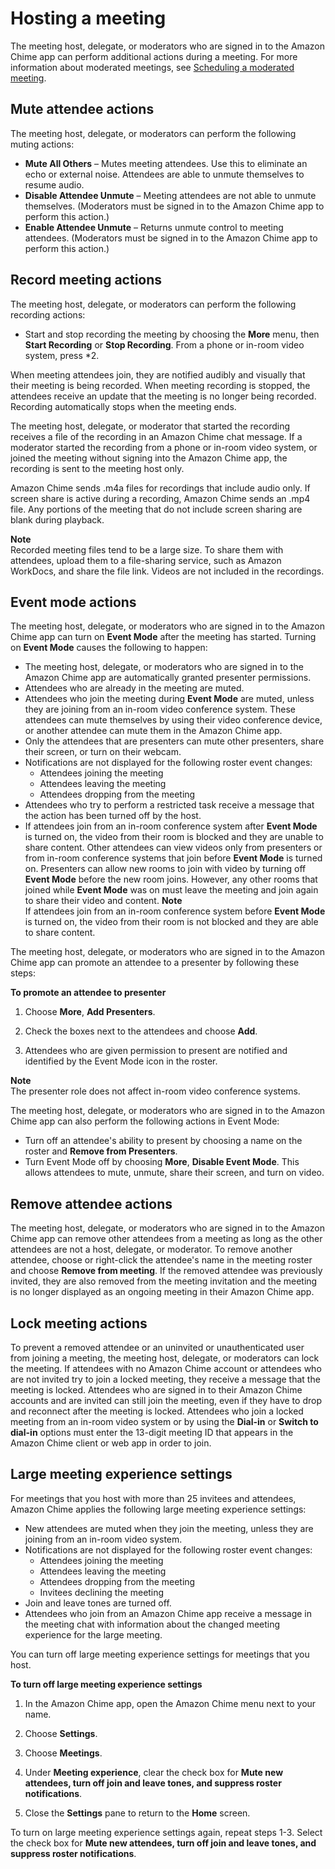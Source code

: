 # Hosting a meeting<a name="chime-organizer-call-controls"></a>

The meeting host, delegate, or moderators who are signed in to the Amazon Chime app can perform additional actions during a meeting\. For more information about moderated meetings, see [Scheduling a moderated meeting](moderate-meeting.md)\.

## Mute attendee actions<a name="mute-actions"></a>

The meeting host, delegate, or moderators can perform the following muting actions:
+ **Mute All Others** – Mutes meeting attendees\. Use this to eliminate an echo or external noise\. Attendees are able to unmute themselves to resume audio\.
+ **Disable Attendee Unmute** – Meeting attendees are not able to unmute themselves\. \(Moderators must be signed in to the Amazon Chime app to perform this action\.\)
+ **Enable Attendee Unmute** – Returns unmute control to meeting attendees\. \(Moderators must be signed in to the Amazon Chime app to perform this action\.\)

## Record meeting actions<a name="record-actions"></a>

The meeting host, delegate, or moderators can perform the following recording actions:
+ Start and stop recording the meeting by choosing the **More** menu, then **Start Recording** or **Stop Recording**\. From a phone or in\-room video system, press \*2\.

When meeting attendees join, they are notified audibly and visually that their meeting is being recorded\. When meeting recording is stopped, the attendees receive an update that the meeting is no longer being recorded\. Recording automatically stops when the meeting ends\.

The meeting host, delegate, or moderator that started the recording receives a file of the recording in an Amazon Chime chat message\. If a moderator started the recording from a phone or in\-room video system, or joined the meeting without signing into the Amazon Chime app, the recording is sent to the meeting host only\.

Amazon Chime sends \.m4a files for recordings that include audio only\. If screen share is active during a recording, Amazon Chime sends an \.mp4 file\. Any portions of the meeting that do not include screen sharing are blank during playback\.

**Note**  
Recorded meeting files tend to be a large size\. To share them with attendees, upload them to a file\-sharing service, such as Amazon WorkDocs, and share the file link\. Videos are not included in the recordings\.

## Event mode actions<a name="event-actions"></a>

The meeting host, delegate, or moderators who are signed in to the Amazon Chime app can turn on **Event Mode** after the meeting has started\. Turning on **Event Mode** causes the following to happen:
+ The meeting host, delegate, or moderators who are signed in to the Amazon Chime app are automatically granted presenter permissions\.
+ Attendees who are already in the meeting are muted\.
+ Attendees who join the meeting during **Event Mode** are muted, unless they are joining from an in\-room video conference system\. These attendees can mute themselves by using their video conference device, or another attendee can mute them in the Amazon Chime app\.
+ Only the attendees that are presenters can mute other presenters, share their screen, or turn on their webcam\.
+ Notifications are not displayed for the following roster event changes:
  + Attendees joining the meeting
  + Attendees leaving the meeting
  + Attendees dropping from the meeting
+ Attendees who try to perform a restricted task receive a message that the action has been turned off by the host\.
+ If attendees join from an in\-room conference system after **Event Mode** is turned on, the video from their room is blocked and they are unable to share content\. Other attendees can view videos only from presenters or from in\-room conference systems that join before **Event Mode** is turned on\. Presenters can allow new rooms to join with video by turning off **Event Mode** before the new room joins\. However, any other rooms that joined while **Event Mode** was on must leave the meeting and join again to share their video and content\.
**Note**  
If attendees join from an in\-room conference system before **Event Mode** is turned on, the video from their room is not blocked and they are able to share content\.

The meeting host, delegate, or moderators who are signed in to the Amazon Chime app can promote an attendee to a presenter by following these steps:

**To promote an attendee to presenter**

1. Choose **More**, **Add Presenters**\.

1. Check the boxes next to the attendees and choose **Add**\.

1. Attendees who are given permission to present are notified and identified by the Event Mode icon in the roster\.

**Note**  
The presenter role does not affect in\-room video conference systems\.

The meeting host, delegate, or moderators who are signed in to the Amazon Chime app can also perform the following actions in Event Mode:
+ Turn off an attendee's ability to present by choosing a name on the roster and **Remove from Presenters**\.
+ Turn Event Mode off by choosing **More**, **Disable Event Mode**\. This allows attendees to mute, unmute, share their screen, and turn on video\.

## Remove attendee actions<a name="remove-actions"></a>

The meeting host, delegate, or moderators who are signed in to the Amazon Chime app can remove other attendees from a meeting as long as the other attendees are not a host, delegate, or moderator\. To remove another attendee, choose or right\-click the attendee's name in the meeting roster and choose **Remove from meeting**\. If the removed attendee was previously invited, they are also removed from the meeting invitation and the meeting is no longer displayed as an ongoing meeting in their Amazon Chime app\.

## Lock meeting actions<a name="lock-actions"></a>

To prevent a removed attendee or an uninvited or unauthenticated user from joining a meeting, the meeting host, delegate, or moderators can lock the meeting\. If attendees with no Amazon Chime account or attendees who are not invited try to join a locked meeting, they receive a message that the meeting is locked\. Attendees who are signed in to their Amazon Chime accounts and are invited can still join the meeting, even if they have to drop and reconnect after the meeting is locked\. Attendees who join a locked meeting from an in\-room video system or by using the **Dial\-in** or **Switch to dial\-in** options must enter the 13\-digit meeting ID that appears in the Amazon Chime client or web app in order to join\.

## Large meeting experience settings<a name="large-meeting-settings"></a>

For meetings that you host with more than 25 invitees and attendees, Amazon Chime applies the following large meeting experience settings:
+ New attendees are muted when they join the meeting, unless they are joining from an in\-room video system\.
+ Notifications are not displayed for the following roster event changes:
  + Attendees joining the meeting
  + Attendees leaving the meeting
  + Attendees dropping from the meeting
  + Invitees declining the meeting
+ Join and leave tones are turned off\.
+ Attendees who join from an Amazon Chime app receive a message in the meeting chat with information about the changed meeting experience for the large meeting\.

You can turn off large meeting experience settings for meetings that you host\.

**To turn off large meeting experience settings**

1. In the Amazon Chime app, open the Amazon Chime menu next to your name\.

1. Choose **Settings**\.

1. Choose **Meetings**\.

1. Under **Meeting experience**, clear the check box for **Mute new attendees, turn off join and leave tones, and suppress roster notifications**\.

1. Close the **Settings** pane to return to the **Home** screen\.

To turn on large meeting experience settings again, repeat steps 1\-3\. Select the check box for **Mute new attendees, turn off join and leave tones, and suppress roster notifications**\.